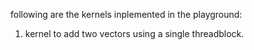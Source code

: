 following are the kernels inplemented in the playground:
1. kernel to add two vectors using a single threadblock.
